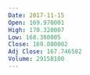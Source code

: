 ```yaml
---
Date: 2017-11-15
Open: 169.970001
High: 170.320007
Low: 168.380005
Close: 169.080002
Adj Close: 167.746582
Volume: 29158100
---
```


